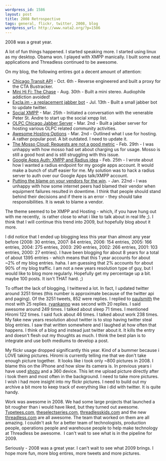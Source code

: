 ```yaml
--- 
wordpress_id: 1586
layout: post
title: 2008 Retrospective
tags: general, flickr, twitter, 2008, blog
wordpress_url: http://www.nata2.org/?p=1586
---
```

2008 was a great year.

A lot of fun things happened. I started speaking more. I started using linux as my desktop. Obama won. I played with XMPP manically. I built some neat applications and Threadless continued to be awesome.

On my blog, the following entires got a decent amount of attention:
<ul>
	<li><a href="http://www.nata2.org/2008/10/06/chicago-transit-api/">Chicago Transit API</a> - Oct. 6th - Reverse engineered and built a proxy for the CTA Bustracker.</li>
	<li><a href="http://www.nata2.org/2008/08/30/mini-hi-fi-the-chase/">Mini Hi Fi: The Chase</a> - Aug. 30th - Built a mini stereo. Audiophile addiction avoided!</li>
	<li><a href="http://www.nata2.org/2008/07/13/exclaim-a-replacement-jabber-bot/">Excla.im - a replacement jabber bot</a> - Jul. 13th - Built a small jabber bot to update twitter.</li>
	<li><a href="http://www.nata2.org/2008/03/25/social-xmpp/">Social XMPP</a> - Mar. 25th - Initiated a conversation with the venerable Peter St. Andre to start up the social xmpp list.</li>
	<li><a href="http://www.nata2.org/2008/03/02/olpc-chicago-jabber-server/">OLPC Chicago Jabber Server</a> - Mar. 2nd - Built a jabber server for hosting various OLPC related community activities.</li>
	<li><a href="http://www.nata2.org/2008/03/02/awesome-hosting-options/">Awesome Hosting Options</a> - Mar. 2nd - Outlined what I use for hosting. A rather popular post. A bit outdated. I need to update it.</li>
	<li><a href="http://www.nata2.org/2008/02/29/the-mosso-cloud-how-requests-are-not-a-good-metric/">The Mosso Cloud: Requests are not a good metric</a> - Feb. 29th - I was unhappy with how mosso had set about charging us for usage. Mosso is still a good host and is still struggling with this issue.</li>
	<li><a href="http://www.nata2.org/2008/02/25/google-apps-auth-xmpp-and-radius-idea/">Google Apps Auth: XMPP and Radius idea</a> - Feb. 25th - I wrote about how I wanted a radius endpoint for my google apps account. It would make a bunch of stuff easier for me. My solution was to hack a radius server to auth over our Google Apps talk/XMPP account.</li>
	<li><a href="http://www.nata2.org/2008/01/22/putting-the-blame-on-your-vendors-for-the-win/">Putting the blame on your vendors for the win</a>. - Jan. 22nd - I was unhappy with how some internet peers had blamed their vendor when equipment failures resulted in downtime. I think that people should stand behind their decisions and if there is an error - they should take responsibilities. It is weak to blame a vendor.</li>
</ul>
The theme seemed to be XMPP and Hosting - which, if you have hung out with me recently,  is rather close to what i like to talk about in real life ;). I think that I will continue this trend into 2009, but hopefully blog about it more.

I did notice that I ended up blogging less this year than almost any year before (2008: 30 entries, 2007: 84 entries, 2006: 154 entries, 2005: 166 entries, 2004: 275 entries, 2003: 290 entries, 2002: 266 entries, 2001: 103 entries, 2000: 27 entries). I have been blogging for about 8 years for a  total of about 1395 entries - which means that this 1 year accounts for about ~2% of my blog entries. haha. I am guessing that 2% accounts for about 90% of my blog traffic. I am not a new years resolution type of guy, but I would like to blog more regularly. Hopefully get my percentage up a bit. maybe 100 posts. It isn't THAT hard. ;)

To offset the lack of blogging, I twittered a lot. In fact, I updated twitter around 3251 times (this number is approximate because of the twitter api and paging). Of the 3251 tweets, 852 were replies. I replied to <a href="http://twitter.com/paulsmith">paulsmith</a> the most with 25 replies. <a href="http://twitter.com/ryankanno">ryankanno</a> was second with 20 replies. I said awesome around 249 times. I talked about sleep 71 times. I mentioned Hiromi 122 times. I said fuck about 46 times. I talked about work 238 times.  My fake new years resolution about twitter is to stop having twitter steal blog entries. I saw that written somewhere and I laughed at how often that happens. I think of a blog and instead just twitter about it. It kills the entry and doesn't flesh out my thoughts as much. I think the best plan is to integrate and use both mediums to develop a post.

My flickr usage dropped significantly this year. Kind of a bummer because i LOVE taking pictures. Hiromi is currently telling me that we don't take enough picture together.  It looks like i took only ~800 pictures in 2008. I blame this on the iPhone and how slow its camera is. In previous years i have used <a href="http://shozu.com">shozu</a> and a 360 device. This let me upload picture directly after i took them and most often in the background. I need to take more pictures. I wish i had more insight into my flickr pictures. I need to build out my archive a bit more to keep track of everything like i did with twitter. It is quite handy.

Work was awesome in 2008. We had some large projects that launched a bit rougher than i would have liked, but they turned out awesome. <a href="http://typetees.com">Typetees.com</a>, <a href="http://theselectseries.com">theselectseries.com</a>, <a href="http://threadlesskids.com">threadlesskids.com</a> and the new <a href="http://threadless.com">threadless.com</a> are all awesome. The team that worked on them are all amazing. I couldn't ask for a better team of technologists, production people, operations people and warehouse people to help make technology at Threadless be awesome.  I can't wait to see what is in the pipeline for 2009.

Seriously - 2008 was a great year. I can't wait to see what 2009 brings. I hope more fun, more blog entires, more tweets and more pictures.
